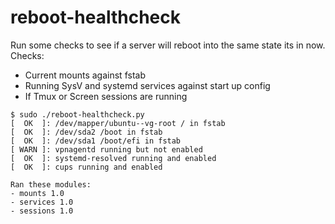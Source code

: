 # reboot-healthcheck

Run some checks to see if a server will reboot into the same state its in now. Checks:

- Current mounts against fstab
- Running SysV and systemd services against start up config
- If Tmux or Screen sessions are running


```
$ sudo ./reboot-healthcheck.py 
[  OK  ]: /dev/mapper/ubuntu--vg-root / in fstab 
[  OK  ]: /dev/sda2 /boot in fstab 
[  OK  ]: /dev/sda1 /boot/efi in fstab 
[ WARN ]: vpnagentd running but not enabled 
[  OK  ]: systemd-resolved running and enabled 
[  OK  ]: cups running and enabled 

Ran these modules:
- mounts 1.0
- services 1.0
- sessions 1.0
```
